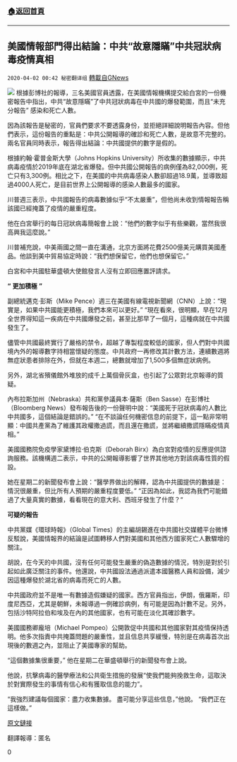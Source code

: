 ###  [:house:返回首頁](https://github.com/ourhimalayas/txt)
---

## 美國情報部門得出結論：中共“故意隱瞞”中共冠狀病毒疫情真相
`2020-04-02 00:42 秘密翻译组` [轉載自GNews](https://gnews.org/zh-hant/159754/)

![](https://s3-ap-northeast-1.amazonaws.com/news.guo.offload.media/wp-content/uploads/2020/04/02003644/567043DC-C60C-478B-A4A8-E3DAE90FB517.jpeg)
根據彭博社的報導，三名美國官員透露，在美國情報機構提交給白宮的一份機密報告中指出，中共“故意隱瞞”了中共冠狀病毒在中共國的爆發範圍，而且“未充分報告” 感染和死亡人數。

因為該報告是秘密的，官員們要求不要透露身份，並拒絕詳細說明報告內容。但他們表示，這份報告的重點是：中共公開報導的確診和死亡人數，是故意不完整的。兩名官員同時表示，報告得出結論：中共國提供的數字是假的。

根據約翰·霍普金斯大學（Johns Hopkins University）所收集的數據顯示，中共病毒疫情於2019年底在湖北省爆發。但中共國公開報告的病例僅為82,000例，死亡只有3,300例。相比之下，在美國的中共病毒感染人數卻超過18.9萬，並導致超過4000人死亡，是目前世界上公開報導的感染人數最多的國家。

川普週三表示，中共國報告的病毒數據似乎“不太嚴重”，但他尚未收到情報報告稱該國已經掩蓋了疫情的嚴重程度。

他在白宮舉行的每日冠狀病毒簡報會上說：“他們的數字似乎有些樂觀，當然我很高興我這麼說。”

川普補充說，中美兩國之間一直在溝通，北京方面將花費2500億美元購買美國產品。他談到美中貿易協定時說：“我們想保留它，他們也想保留它。”

白宮和中共國駐華盛頓大使館發言人沒有立即回應置評請求。

**“** **更加積極** **”**

副總統邁克·彭斯（Mike Pence）週三在美國有線電視新聞網（CNN）上說：“現實是，如果中共國能更積極，我們本來可以更好。” “現在看來，很明顯，早在12月全世界得知這一疾病在中共國爆發之前，甚至比那早了一個月，這種病就在中共國發生了。

儘管中共國最終實行了嚴格的禁令，超越了專製程度較低的國家，但人們對中共國境內外的報導數字持相當懷疑的態度。中共政府一再修改其計數方法，連續數週將無症狀患者排除在外，但就在本週二，總數就增加了1,500多個無症狀病例。

另外，湖北省殯儀館外堆放的成千上萬個骨灰盒，也引起了公眾對北京報導的質疑。

內布拉斯加州（Nebraska）共和黨參議員本·薩斯（Ben Sasse）在彭博社（Bloomberg News）發布報告後的一份聲明中說：“美國死于冠狀病毒的人數比中共國多，這個結論是錯誤的。” “在不談論任何機密信息的前提下，這一點非常明顯：中國共產黨為了維護其政權撒過謊，而且還在撒謊，並將繼續撒謊隱瞞疫情真相。”

美國國務院免疫學家黛博拉·伯克斯（Deborah Birx）為白宮對疫情的反應提供諮詢服務。該機構週二表示，中共的公開報導影響了世界其他地方對該病毒性質的假設。

她在星期二的新聞發布會上說：“醫學界做出的解釋，認為中共國提供的數據是：情況很嚴重，但比所有人預期的嚴重程度要低。” “正因為如此，我認為我們可能錯過了大量真實的數據，看看現在的意大利、西班牙發生了什麼？“

**可疑的報告**

中共黨媒《環球時報》（Global Times）的主編胡錫進在中共國社交媒體平台微博反駁說，美國情報界的結論是試圖轉移人們對美國和其他西方國家死亡人數驟增的關注。

胡說，在今天的中共國，沒有任何可能發生嚴重的偽造數據的情況，特別是對於引起如此廣泛關注的事件。他還說，中共國設法通過派遣本國醫務人員和設備，減少因這種爆發於湖北省的病毒而死亡的人數。

中共國政府並不是唯一有數據造假嫌疑的國家。西方官員指出，伊朗，俄羅斯，印度尼西亞，尤其是朝鮮，未報導過一例確診病例，有可能是因為計數不足。另外，包括沙特阿拉伯和埃及在內的其他國家，也有可能在淡化其確診數字。

美國國務卿龐培（Michael Pompeo）公開敦促中共國和其他國家對其疫情保持透明。他多次指責中共掩蓋問題的嚴重性，並且信息共享緩慢，特別是在病毒首次出現後的數週之內，並阻止了美國專家的幫助。

“這個數據集很重要，” 他在星期二在華盛頓舉行的新聞發布會上說。

他說，抗擊病毒的醫學療法和公共衛生措施的發展“使我們能夠挽救生命，這取決於對實際發生的事情有信心和有獲取信息的能力”。

“我強烈建議每個國家：盡力收集數據。 盡可能分享這些信息，”他說。 “我們正在這樣做。”

[原文鏈接](https://www.bloomberg.com/news/articles/2020-04-01/china-concealed-extent-of-virus-outbreak-u-s-intelligence-says)

翻譯報導：匿名



0
